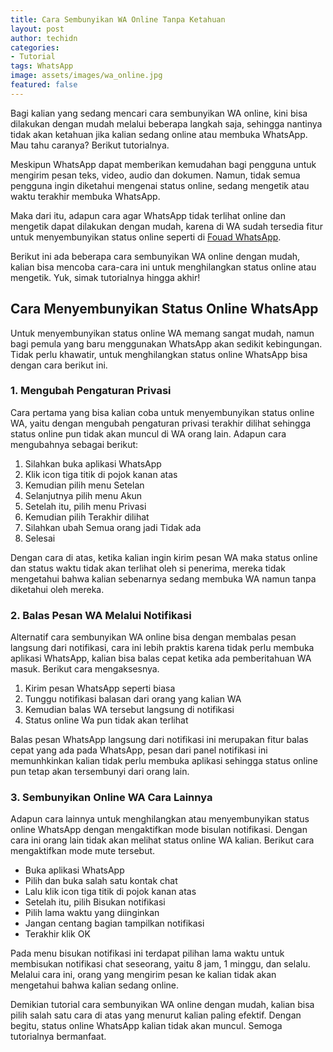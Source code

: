 ```yaml
---
title: Cara Sembunyikan WA Online Tanpa Ketahuan
layout: post
author: techidn
categories: 
- Tutorial
tags: WhatsApp
image: assets/images/wa_online.jpg
featured: false
---
```


Bagi kalian yang sedang mencari cara sembunyikan WA online, kini bisa dilakukan dengan mudah melalui beberapa langkah saja, sehingga nantinya tidak akan ketahuan jika kalian sedang online atau membuka WhatsApp. Mau tahu caranya? Berikut tutorialnya.

Meskipun WhatsApp dapat memberikan kemudahan bagi pengguna untuk mengirim pesan teks, video, audio dan dokumen. Namun, tidak semua pengguna ingin diketahui mengenai status online, sedang mengetik atau waktu terakhir membuka WhatsApp.

Maka dari itu, adapun cara agar WhatsApp tidak terlihat online dan mengetik dapat dilakukan dengan mudah, karena di WA sudah tersedia fitur untuk menyembunyikan status online seperti di [Fouad WhatsApp](https://blogs.itb.ac.id/fouad/). 

Berikut ini ada beberapa cara sembunyikan WA online dengan mudah, kalian bisa mencoba cara-cara ini untuk menghilangkan status online atau mengetik. Yuk, simak tutorialnya hingga akhir!

##  Cara Menyembunyikan Status Online WhatsApp

Untuk menyembunyikan status online WA memang sangat mudah, namun bagi pemula yang baru menggunakan WhatsApp akan sedikit kebingungan. Tidak perlu khawatir, untuk menghilangkan status online WhatsApp bisa dengan cara berikut ini.

### 1. Mengubah Pengaturan Privasi

Cara pertama yang bisa kalian coba untuk menyembunyikan status online WA, yaitu dengan mengubah pengaturan privasi terakhir dilihat sehingga status online pun tidak akan muncul di WA orang lain. Adapun cara mengubahnya sebagai berikut: 

1. Silahkan buka aplikasi WhatsApp
2. Klik icon tiga titik di pojok kanan atas
3. Kemudian pilih menu Setelan
4. Selanjutnya pilih menu Akun
5. Setelah itu, pilih menu Privasi
6. Kemudian pilih Terakhir dilihat
7. Silahkan ubah Semua orang jadi Tidak ada
8. Selesai

Dengan cara di atas, ketika kalian ingin kirim pesan WA maka status online dan status waktu tidak akan terlihat oleh si penerima, mereka tidak mengetahui bahwa kalian sebenarnya sedang membuka WA namun tanpa diketahui oleh mereka.


### 2. Balas Pesan WA Melalui Notifikasi 

Alternatif cara sembunyikan WA online bisa dengan membalas pesan langsung dari notifikasi, cara ini lebih praktis karena tidak perlu membuka aplikasi WhatsApp, kalian bisa balas cepat ketika ada pemberitahuan WA masuk. Berikut cara mengaksesnya.

1. Kirim pesan WhatsApp seperti biasa
2. Tunggu notifikasi balasan dari orang yang kalian WA
3. Kemudian balas WA tersebut langsung di notifikasi
4. Status online Wa pun tidak akan terlihat

Balas pesan WhatsApp langsung dari notifikasi ini merupakan fitur balas cepat yang ada pada WhatsApp, pesan dari panel notifikasi ini memunhkinkan kalian tidak perlu membuka aplikasi sehingga status online pun tetap akan tersembunyi dari orang lain.

### 3. Sembunyikan Online WA Cara Lainnya

Adapun cara lainnya untuk menghilangkan atau menyembunyikan status online WhatsApp dengan mengaktifkan mode bisulan notifikasi. Dengan cara ini orang lain tidak akan melihat status online WA kalian. Berikut cara mengaktifkan mode mute tersebut.

- Buka aplikasi WhatsApp
- Pilih dan buka salah satu kontak chat
- Lalu klik icon tiga titik di pojok kanan atas
- Setelah itu, pilih Bisukan notifikasi
- Pilih lama waktu yang diinginkan
- Jangan centang bagian tampilkan notifikasi
- Terakhir klik OK

Pada menu bisukan notifikasi ini terdapat pilihan lama waktu untuk membisukan notifikasi chat seseorang, yaitu 8 jam, 1 minggu, dan selalu. Melalui cara ini, orang yang mengirim pesan ke kalian tidak akan mengetahui bahwa kalian sedang online.

Demikian tutorial cara sembunyikan WA online dengan mudah, kalian bisa pilih salah satu cara di atas yang menurut kalian paling efektif. Dengan begitu, status online WhatsApp kalian tidak akan muncul. Semoga tutorialnya bermanfaat.
